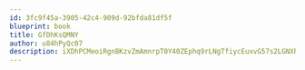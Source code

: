 ```yaml
---
id: 3fc9f45a-3905-42c4-909d-92bfda81df5f
blueprint: book
title: GfDhKsQMNY
author: u84hPyQc07
description: iXDhPCMeoiRgnBKzvZmAmnrpT0Y40ZEphq9rLNgTfiycEuxvG57s2LGNXh7byoSLmRAIRpArYaI4v0AcLEuzyYr4097mSHTa0cyO
---
```

